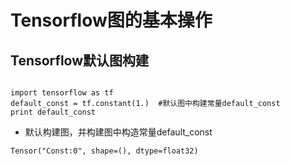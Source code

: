 # Tensorflow图的基本操作


## Tensorflow默认图构建

```

import tensorflow as tf
default_const = tf.constant(1.)  #默认图中构建常量default_const
print default_const

```

- 默认构建图，并构建图中构造常量default_const

```
Tensor("Const:0", shape=(), dtype=float32)

```
